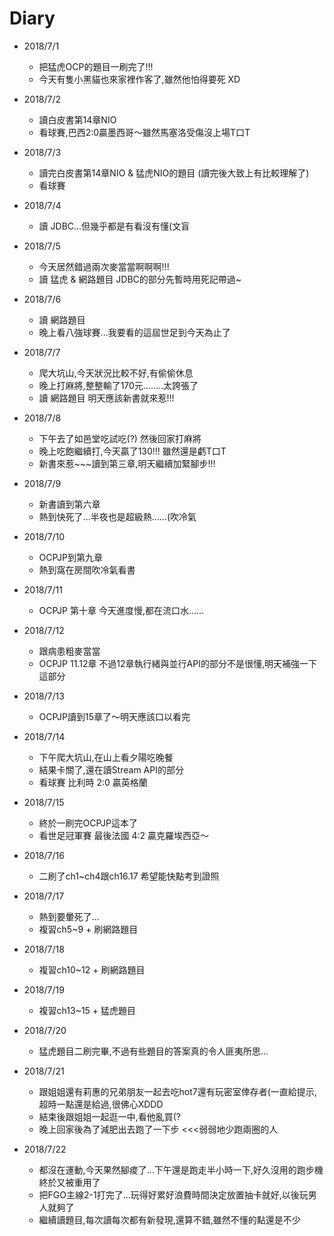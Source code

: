 # Diary

* 2018/7/1
  * 把猛虎OCP的題目一刷完了!!!
  * 今天有隻小黑貓也來家裡作客了,雖然他怕得要死 XD

* 2018/7/2
  * 讀白皮書第14章NIO
  * 看球賽,巴西2:0贏墨西哥～雖然馬塞洛受傷沒上場T口T

* 2018/7/3
  * 讀完白皮書第14章NIO & 猛虎NIO的題目 (讀完後大致上有比較理解了)
  * 看球賽

* 2018/7/4
  * 讀 JDBC...但幾乎都是有看沒有懂(文盲

* 2018/7/5
  * 今天居然錯過兩次麥當當啊啊啊!!!
  * 讀 猛虎 & 網路題目 JDBC的部分先暫時用死記帶過~

* 2018/7/6
  * 讀 網路題目
  * 晚上看八強球賽...我要看的這屆世足到今天為止了

* 2018/7/7
  * 爬大坑山,今天狀況比較不好,有偷偷休息
  * 晚上打麻將,整整輸了170元........太誇張了
  * 讀 網路題目 明天應該新書就來惹!!!

* 2018/7/8
  * 下午去了如邑堂吃試吃(?) 然後回家打麻將
  * 晚上吃飽繼續打,今天贏了130!!! 雖然還是虧T口T
  * 新書來惹~~~讀到第三章,明天繼續加緊腳步!!!

* 2018/7/9
  * 新書讀到第六章
  * 熱到快死了...半夜也是超級熱......(吹冷氣

* 2018/7/10
  * OCPJP到第九章
  * 熱到窩在房間吹冷氣看書

* 2018/7/11
  * OCPJP 第十章 今天進度慢,都在流口水......

* 2018/7/12
  * 跟病患粗麥當當
  * OCPJP 11.12章 不過12章執行緒與並行API的部分不是很懂,明天補強一下這部分

* 2018/7/13
  * OCPJP讀到15章了～明天應該口以看完

* 2018/7/14
  * 下午爬大坑山,在山上看夕陽吃晚餐
  * 結果卡關了,還在讀Stream API的部分
  * 看球賽 比利時 2:0 贏英格蘭

* 2018/7/15
  * 終於一刷完OCPJP這本了
  * 看世足冠軍賽 最後法國 4:2 贏克羅埃西亞～

* 2018/7/16
  * 二刷了ch1~ch4跟ch16.17 希望能快點考到證照

* 2018/7/17
  * 熱到要暈死了...
  * 複習ch5~9 + 刷網路題目

* 2018/7/18
  * 複習ch10~12 + 刷網路題目

* 2018/7/19
  * 複習ch13~15 + 猛虎題目

* 2018/7/20
  * 猛虎題目二刷完畢,不過有些題目的答案真的令人匪夷所思...

* 2018/7/21
  * 跟姐姐還有莉惠的兄弟朋友一起去吃hot7還有玩密室倖存者(一直給提示,超時一點還是給過,很佛心XDDD
  * 結束後跟姐姐一起逛一中,看他亂買(?
  * 晚上回家後為了減肥出去跑了一下步 <<<弱弱地少跑兩圈的人

* 2018/7/22
  * 都沒在運動,今天果然腳痠了...下午還是跑走半小時一下,好久沒用的跑步機終於又被重用了
  * 把FGO主線2-1打完了...玩得好累好浪費時間決定放置抽卡就好,以後玩男人就夠了
  * 繼續讀題目,每次讀每次都有新發現,還算不錯,雖然不懂的點還是不少



